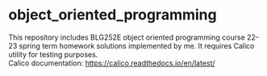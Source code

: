 # object_oriented_programming
This repository includes BLG252E object oriented programming course 22-23 spring term homework solutions implemented by me. It requires Calico utility for testing purposes. <br> Calico documentation: https://calico.readthedocs.io/en/latest/
